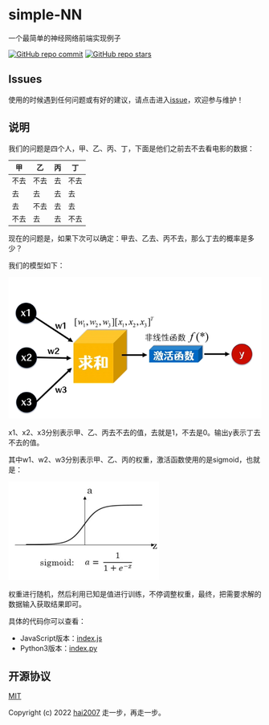 # simple-NN
一个最简单的神经网络前端实现例子

<p>
  <a href="https://github.com/lab-contrib/simple-NN/graphs/commit-activity" target='_blank'><img alt="GitHub repo commit" src="https://img.shields.io/github/last-commit/lab-contrib/simple-NN"></a>
  <a href="https://github.com/lab-contrib/simple-NN" target='_blank'><img alt="GitHub repo stars" src="https://img.shields.io/github/stars/lab-contrib/simple-NN?style=social"></a>
</p>

## Issues
使用的时候遇到任何问题或有好的建议，请点击进入[issue](https://github.com/lab-contrib/simple-NN/issues)，欢迎参与维护！

## 说明

我们的问题是四个人，甲、乙、丙、丁，下面是他们之前去不去看电影的数据：

|甲|乙|丙|丁|
|---|---|---|---|
|不去|不去|去|不去|
|去|去|去|去|
|去|不去|去|去|
|不去|去|去|不去|

现在的问题是，如果下次可以确定：甲去、乙去、丙不去，那么丁去的概率是多少？

我们的模型如下：

<img src='./model.png' />

x1、x2、x3分别表示甲、乙、丙去不去的值，去就是1，不去是0。输出y表示丁去不去的值。

其中w1、w2、w3分别表示甲、乙、丙的权重，激活函数使用的是sigmoid，也就是：

<img src='./sigmoid.png' />

权重进行随机，然后利用已知是值进行训练，不停调整权重，最终，把需要求解的数据输入获取结果即可。

具体的代码你可以查看：

- JavaScript版本：[index.js](./index.js)
- Python3版本：[index.py](./index.py)

开源协议
---------------------------------------
[MIT](https://github.com/lab-contrib/simple-NN/blob/master/LICENSE)

Copyright (c) 2022 [hai2007](https://hai2007.github.io/SweetHome/) 走一步，再走一步。
